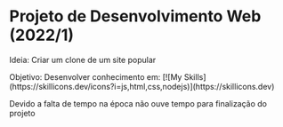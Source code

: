 # Projeto de Desenvolvimento Web (2022/1)
<p>Ideia: Criar um clone de um site popular</p>
<p>Objetivo: Desenvolver conhecimento em: [![My Skills](https://skillicons.dev/icons?i=js,html,css,nodejs)](https://skillicons.dev)</p>
<p>Devido a falta de tempo na época não ouve tempo para finalização do projeto</p>
